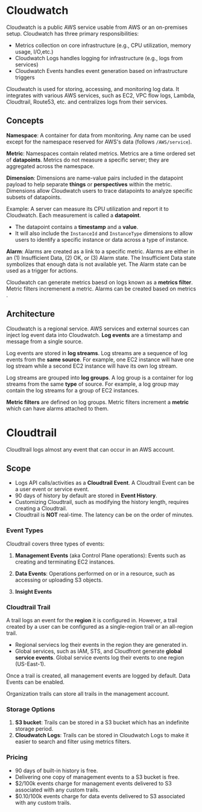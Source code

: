 # Cloudwatch


Cloudwatch is a public AWS service usable from AWS or an on-premises setup. Cloudwatch has three primary responsibilities:
- Metrics collection on core infrastructure (e.g., CPU utilization, memory usage, I/O,etc.)
- Cloudwatch Logs handles logging for infrastructure (e.g., logs from services)
- Cloudwatch Events handles event generation based on infrastructure triggers

Cloudwatch is used for storing, accessing, and monitoring log data. It integrates with various AWS services, such as EC2, VPC flow logs, Lambda, Cloudtrail, Route53, etc. and centralizes logs from their services.


## Concepts

**Namespace**: A container for data from monitoring. Any name can be used except for the namespace reserved for AWS's data (follows `/AWS/service`).

**Metric**: Namespaces contain related metrics. Metrics are a time ordered set of **datapoints**. Metrics do not measure a specific server; they are aggregated across the namespace.

**Dimension**: Dimensions are name-value pairs included in the datapoint payload to help separate **things** or **perspectives** within the metric. Dimensions allow Cloudwatch users to trace datapoints to analyze specific subsets of datapoints.

Example: A server can measure its CPU utilization and report it to Cloudwatch. Each measurement is called a **datapoint**. 
- The datapoint contains a **timestamp** and a **value**. 
- It will also include the `InstanceId` and `InstanceType` dimensions to allow users to identify a specific instance or data across a type of instance.

**Alarm**: Alarms are created as a link to a specific metric. Alarms are either in an (1) Insufficient Data, (2) OK, or (3) Alarm state. The Insufficient Data state symbolizes that enough data is not available yet. The Alarm state can be used as a trigger for actions.

Cloudwatch can generate metrics baesd on logs known as a **metrics filter**. Metric filters incremenent a metric. Alarms can be created based on metrics .

## Architecture
Cloudwatch is a regional service. AWS services and external sources can inject log event data into Cloudwatch. **Log events** are a timestamp and message from a single source.

Log events are stored in **log streams**. Log streams are a sequence of log events from the **same source**. For example, one EC2 instance will have one log stream while a second EC2 instance will have its own log stream. 

Log streams are grouped into **log groups**. A log group is a container for log streams from the same **type** of source. For example, a log group may contain the log streams for a group of EC2 instances.

**Metric filters** are defined on log groups. Metric filters increment a **metric** which can have alarms attached to them.

# Cloudtrail
Cloudltrail logs almost any event that can occur in an AWS account.

## Scope
- Logs API calls/activities as a **Cloudtrail Event**. A Cloudtrail Event can be a user event or service event.
- 90 days of history by default are stored in **Event History**.
- Customizing Cloudtrail, such as modifying the history length, requires creating a Cloudtrail.
- Cloudtrail is **NOT** real-time. The latency can be on the order of minutes.

### Event Types
Cloudtrail covers three types of events:

1. **Management Events** (aka Control Plane operations): Events such as creating and terminating EC2 instances.  

2. **Data Events**: Operations performed on or in a resource, such as accessing or uploading S3 objects.

3. **Insight Events**

### Cloudtrail Trail
A trail logs an event for the **region** it is configured in. However, a trail created by a user can be configured as a single-region trail or an all-region trail. 

- Regional serviecs log their events in the region they are generated in.
- Global services, such as IAM, STS, and Cloudfront generate **global service events**. Global service events log their events to one region (US-East-1).

Once a trail is created, all management events are logged by default. Data Events can be enabled.

Organization trails can store all trails in the management account.


### Storage Options

1. **S3 bucket**: Trails can be stored in a S3 bucket which has an indefinite storage period.
2. **Cloudwatch Logs**: Trails can be stored in Cloudwatch Logs to make it easier to search and filter using metrics filters.


### Pricing
- 90 days of built-in history is free.
- Delivering one copy of management events to a S3 bucket is free.
- $2/100k events charge for management events delivered to S3 associated with any custom trails.
- $0.10/100k events charge for data events delivered to S3 associated with any custom trails.